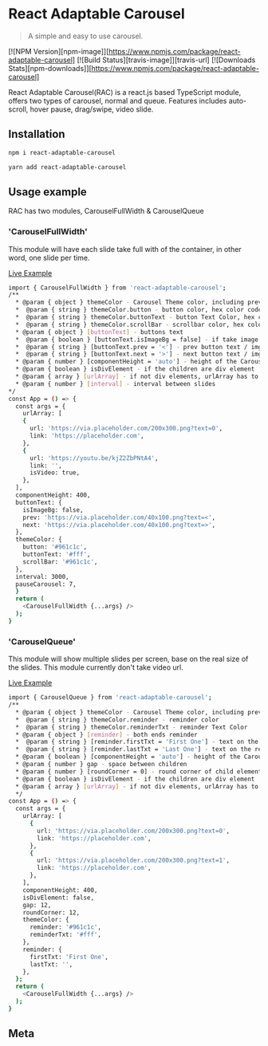 # React Adaptable Carousel
> A simple and easy to use carousel.

[![NPM Version][npm-image]][https://www.npmjs.com/package/react-adaptable-carousel]
[![Build Status][travis-image]][travis-url]
[![Downloads Stats][npm-downloads]][https://www.npmjs.com/package/react-adaptable-carousel]

React Adaptable Carousel(RAC) is a react.js based TypeScript module, offers two types of carousel, normal and queue. Features includes auto-scroll, hover pause, drag/swipe, video slide.

## Installation

```sh
npm i react-adaptable-carousel
```
```sh
yarn add react-adaptable-carousel
```

## Usage example

RAC has two modules, CarouselFullWidth & CarouselQueue

### 'CarouselFullWidth'

This module will have each slide take full with of the container, in other word, one slide per time.

[Live Example](https://www.yaow.me/react-adaptable-carousel/?path=/story/carouselfullwidth--default)

```sh
import { CarouselFullWidth } from 'react-adaptable-carousel';
/**
  * @param { object } themeColor - Carousel Theme color, including prev/next buttons and scroll bar
  *  @param { string } themeColor.button - button color, hex color code
  *  @param { string } themeColor.buttonText - button Text Color, hex color code
  *  @param { string } themeColor.scrollBar - scrollbar color, hex color code
  * @param { object } [buttonText] - buttons text
  *  @param { boolean } [buttonText.isImageBg = false] - if take image as background, image size should be 40 x 100
  *  @param { string } [buttonText.prev = '<'] - prev button text / img src
  *  @param { string } [buttonText.next = '>'] - next button text / img src
  * @param { number } [componentHeight = 'auto'] - height of the Carousel,
  * @param { boolean } isDivElement - if the children are div element
  * @param { array } [urlArray] - if not div elements, urlArray has to be set
  * @param { number } [interval] - interval between slides
*/
const App = () => {
  const args = {
    urlArray: [
    {
      url: 'https://via.placeholder.com/200x300.png?text=0',
      link: 'https://placeholder.com',
    },
    {
      url: 'https://youtu.be/kjZ2ZbPNtA4',
      link: '',
      isVideo: true,
    },
  ],
  componentHeight: 400,
  buttonText: {
    isImageBg: false,
    prev: 'https://via.placeholder.com/40x100.png?text=<',
    next: 'https://via.placeholder.com/40x100.png?text=>',
  },
  themeColor: {
    button: '#961c1c',
    buttonText: '#fff',
    scrollBar: '#961c1c',
  },
  interval: 3000,
  pauseCarousel: 7,
  }
  return (
    <CarouselFullWidth {...args} />
  );
}
```
### 'CarouselQueue'

This module will show multiple slides per screen, base on the real size of the slides. This module currently don't take video url.

[Live Example](https://www.yaow.me/react-adaptable-carousel/?path=/story/carousel-queue--default)

```sh
import { CarouselQueue } from 'react-adaptable-carousel';
/**
  * @param { object } themeColor - Carousel Theme color, including prev/next buttons and scroll bar
  *  @param { string } themeColor.reminder - reminder color
  *  @param { string } themeColor.reminderTxt - reminder Text Color
  * @param { object } [reminder] - both ends reminder
  *  @param { string } [reminder.firstTxt = 'First One'] - text on the reminder for first one, default first one
  *  @param { string } [reminder.lastTxt = 'Last One'] - text on the reminder for last one, default last one
  * @param { boolean } [componentHeight = 'auto'] - height of the Carousel,
  * @param { number } gap - space between children
  * @param { number } [roundCorner = 0] - round corner of child element
  * @param { boolean } isDivElement - if the children are div element
  * @param { array } [urlArray] - if not div elements, urlArray has to be set
  */
const App = () => {
  const args = {
    urlArray: [
      {
        url: 'https://via.placeholder.com/200x300.png?text=0',
        link: 'https://placeholder.com',
      },
      {
        url: 'https://via.placeholder.com/200x300.png?text=1',
        link: 'https://placeholder.com',
      },
    ],
    componentHeight: 400,
    isDivElement: false,
    gap: 12,
    roundCorner: 12,
    themeColor: {
      reminder: '#961c1c',
      reminderTxt: '#fff',
    },
    reminder: {
      firstTxt: 'First One',
      lastTxt: '',
    },
  };
  return (
    <CarouselFullWidth {...args} />
  );
}
```

## Meta

